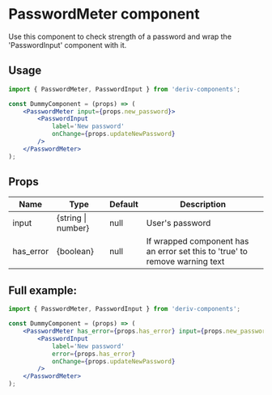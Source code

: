 # PasswordMeter component
Use this component to check strength of a password and wrap the 'PasswordInput' component with it.

## Usage
 
```jsx
import { PasswordMeter, PasswordInput } from 'deriv-components';

const DummyComponent = (props) => (
    <PasswordMeter input={props.new_password}>
        <PasswordInput
            label='New password'
            onChange={props.updateNewPassword}
        />
    </PasswordMeter>
);
```

## Props

| Name                     | Type                   | Default            | Description                                                                                                              |
|--------------------------|------------------------|--------------------|--------------------------------------------------------------------------------------------------------------------------|
| input                    | {string \| number}     | null               | User's password                                                                                                          |
| has_error                | {boolean}              | null               | If wrapped component has an error set this to 'true' to remove warning text                                              |


## Full example:

```jsx
import { PasswordMeter, PasswordInput } from 'deriv-components';

const DummyComponent = (props) => (
    <PasswordMeter has_error={props.has_error} input={props.new_password}>
        <PasswordInput
            label='New password'
            error={props.has_error}
            onChange={props.updateNewPassword}
        />
    </PasswordMeter>
);
```
